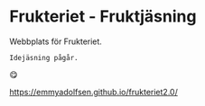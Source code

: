 # **Frukteriet - Fruktjäsning**

Webbplats för Frukteriet. 

```
Idejäsning pågår.
```
:yum:

https://emmyadolfsen.github.io/frukteriet2.0/
